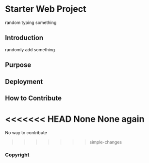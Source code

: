 # Starter Web Project
random typing something

## Introduction
randomly add something
## Purpose

## Deployment

## How to Contribute
<<<<<<< HEAD
None
None again
=======
No way to contribute
>>>>>>> simple-changes

### Copyright